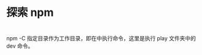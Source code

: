 # 探索 npm

#

npm -C <directory> <command> 指定目录作为工作目录，即在<directory>中执行<command>命令，这里是执行 play 文件夹中的 dev 命令。
